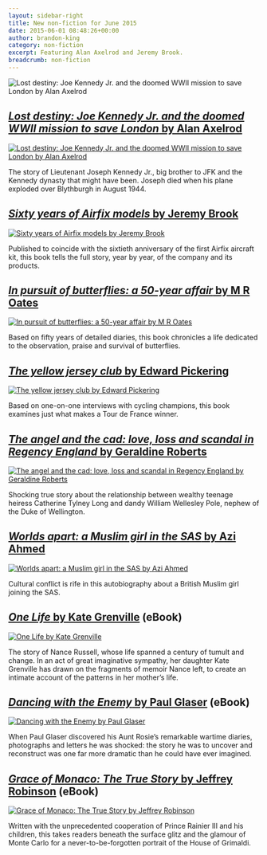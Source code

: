 ```yaml
---
layout: sidebar-right
title: New non-fiction for June 2015
date: 2015-06-01 08:48:26+00:00
author: brandon-king
category: non-fiction
excerpt: Featuring Alan Axelrod and Jeremy Brook.
breadcrumb: non-fiction
---
```

![Lost destiny: Joe Kennedy Jr. and the doomed WWII mission to save London by Alan Axelrod](/images/featured/featured-lost-destiny.jpg)

## [<cite>Lost destiny: Joe Kennedy Jr. and the doomed WWII mission to save London</cite> by Alan Axelrod](https://suffolk.spydus.co.uk/cgi-bin/spydus.exe/ENQ/OPAC/BIBENQ/20984647?QRY=CTIBIB%3C%20IRN(50742159)&QRYTEXT=The%20yellow%20jersey%20club%20%3A%20inside%20the%20minds%20of%20the%20Tour%20de%20France%20winners)

[![Lost destiny: Joe Kennedy Jr. and the doomed WWII mission to save London by Alan Axelrod](/images/article/lost-destiny.jpg)](https://suffolk.spydus.co.uk/cgi-bin/spydus.exe/ENQ/OPAC/BIBENQ/20984647?QRY=CTIBIB%3C%20IRN(50742159)&QRYTEXT=The%20yellow%20jersey%20club%20%3A%20inside%20the%20minds%20of%20the%20Tour%20de%20France%20winners)

The story of Lieutenant Joseph Kennedy Jr., big brother to JFK and the Kennedy dynasty that might have been. Joseph died when his plane exploded over Blythburgh in August 1944.

## [<cite>Sixty years of Airfix models</cite> by Jeremy Brook](https://suffolk.spydus.co.uk/cgi-bin/spydus.exe/ENQ/OPAC/BIBENQ/18087918?QRY=CTIBIB%3C%20IRN(51578700)&QRYTEXT=Sixty%20years%20of%20Airfix%20models)

[![Sixty years of Airfix models by Jeremy Brook](/images/article/sixty-years-of-airfix-models.jpg)](https://suffolk.spydus.co.uk/cgi-bin/spydus.exe/ENQ/OPAC/BIBENQ/18087918?QRY=CTIBIB%3C%20IRN(51578700)&QRYTEXT=Sixty%20years%20of%20Airfix%20models)

Published to coincide with the sixtieth anniversary of the first Airfix aircraft kit, this book tells the full story, year by year, of the company and its products.

## [<cite>In pursuit of butterflies: a 50-year affair</cite> by M R Oates](https://suffolk.spydus.co.uk/cgi-bin/spydus.exe/ENQ/OPAC/BIBENQ/18090669?QRY=CTIBIB%3C%20IRN(49980237)&QRYTEXT=In%20pursuit%20of%20butterflies%20%3A%20a%2050-year%20affair)

[![In pursuit of butterflies: a 50-year affair by M R Oates](/images/article/in-pursuit-of-butterflies.jpg)](https://suffolk.spydus.co.uk/cgi-bin/spydus.exe/ENQ/OPAC/BIBENQ/18090669?QRY=CTIBIB%3C%20IRN(49980237)&QRYTEXT=In%20pursuit%20of%20butterflies%20%3A%20a%2050-year%20affair)

Based on fifty years of detailed diaries, this book chronicles a life dedicated to the observation, praise and survival of butterflies.

## [<cite>The yellow jersey club</cite> by Edward Pickering](https://suffolk.spydus.co.uk/cgi-bin/spydus.exe/ENQ/OPAC/BIBENQ/18095632?QRY=CTIBIB%3C%20IRN(46119514)&QRYTEXT=The%20yellow%20jersey%20club)

[![The yellow jersey club by Edward Pickering](/images/article/the-yellow-jersey-club.jpg)](https://suffolk.spydus.co.uk/cgi-bin/spydus.exe/ENQ/OPAC/BIBENQ/18095632?QRY=CTIBIB%3C%20IRN(46119514)&QRYTEXT=The%20yellow%20jersey%20club)

Based on one-on-one interviews with cycling champions, this book examines just what makes a Tour de France winner.

## [<cite>The angel and the cad: love, loss and scandal in Regency England</cite> by Geraldine Roberts](https://suffolk.spydus.co.uk/cgi-bin/spydus.exe/ENQ/OPAC/BIBENQ/18099292?QRY=CTIBIB%3C%20IRN(49562368)&QRYTEXT=The%20angel%20and%20the%20cad%20%3A%20love%2C%20loss%20and%20scandal%20in%20Regency%20England)

[![The angel and the cad: love, loss and scandal in Regency England by Geraldine Roberts](/images/article/the-angel-and-the-cad.jpg)](https://suffolk.spydus.co.uk/cgi-bin/spydus.exe/ENQ/OPAC/BIBENQ/18099292?QRY=CTIBIB%3C%20IRN(49562368)&QRYTEXT=The%20angel%20and%20the%20cad%20%3A%20love%2C%20loss%20and%20scandal%20in%20Regency%20England)

Shocking true story about the relationship between wealthy teenage heiress Catherine Tylney Long and dandy William Wellesley Pole, nephew of the Duke of Wellington.

## [<cite>Worlds apart: a Muslim girl in the SAS</cite> by Azi Ahmed](https://suffolk.spydus.co.uk/cgi-bin/spydus.exe/ENQ/OPAC/BIBENQ/20987446?QRY=CTIBIB%3C%20IRN(53435439)&QRYTEXT=Worlds%20apart%20%3A%20a%20Muslim%20girl%20with%20the%20SAS)

[![Worlds apart: a Muslim girl in the SAS by Azi Ahmed](/images/article/worlds-apart.jpg)](https://suffolk.spydus.co.uk/cgi-bin/spydus.exe/ENQ/OPAC/BIBENQ/20987446?QRY=CTIBIB%3C%20IRN(53435439)&QRYTEXT=Worlds%20apart%20%3A%20a%20Muslim%20girl%20with%20the%20SAS)

Cultural conflict is rife in this autobiography about a British Muslim girl joining the SAS.

## [<cite>One Life</cite> by Kate Grenville](http://suffolklibraries.lib.overdrive.com/B30781EB-584C-415F-8D62-ED2D3D691CFA/10/50/en/ContentDetails.htm?id=462896B6-9878-4D06-87D7-5EA54F87F5A5) (eBook)

[![One Life by Kate Grenville](/images/article/one-life.jpg)](http://suffolklibraries.lib.overdrive.com/B30781EB-584C-415F-8D62-ED2D3D691CFA/10/50/en/ContentDetails.htm?id=462896B6-9878-4D06-87D7-5EA54F87F5A5)

The story of Nance Russell, whose life spanned a century of tumult and change. In an act of great imaginative sympathy, her daughter Kate Grenville has drawn on the fragments of memoir Nance left, to create an intimate account of the patterns in her mother&#8217;s life.

## [<cite>Dancing with the Enemy</cite> by Paul Glaser](http://suffolklibraries.lib.overdrive.com/B30781EB-584C-415F-8D62-ED2D3D691CFA/10/50/en/ContentDetails.htm?id=4C7E42E6-8881-4AB9-8ADB-AF4BEDCCE500) (eBook)

[![Dancing with the Enemy by Paul Glaser](/images/article/dancing-with-the-enemy.jpg)](http://suffolklibraries.lib.overdrive.com/B30781EB-584C-415F-8D62-ED2D3D691CFA/10/50/en/ContentDetails.htm?id=4C7E42E6-8881-4AB9-8ADB-AF4BEDCCE500)

When Paul Glaser discovered his Aunt Rosie&#8217;s remarkable wartime diaries, photographs and letters he was shocked: the story he was to uncover and reconstruct was one far more dramatic than he could have ever imagined.

## [<cite>Grace of Monaco: The True Story</cite> by Jeffrey Robinson](http://suffolklibraries.lib.overdrive.com/B30781EB-584C-415F-8D62-ED2D3D691CFA/10/50/en/ContentDetails.htm?id=F22D545B-0D42-43DC-A301-34196A9563E5) (eBook)

[![Grace of Monaco: The True Story by Jeffrey Robinson](/images/article/grace-of-monaco.jpg)](http://suffolklibraries.lib.overdrive.com/B30781EB-584C-415F-8D62-ED2D3D691CFA/10/50/en/ContentDetails.htm?id=F22D545B-0D42-43DC-A301-34196A9563E5)

Written with the unprecedented cooperation of Prince Rainier III and his children, this takes readers beneath the surface glitz and the glamour of Monte Carlo for a never-to-be-forgotten portrait of the House of Grimaldi.
